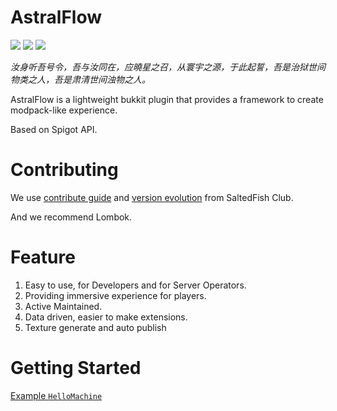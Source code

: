 # AstralFlow

![](https://img.shields.io/github/license/iceBear67/AstralFlow?style=flat-square)
![](https://img.shields.io/github/v/release/iceBear67/AstralFlow?style=flat-square)
![](https://img.shields.io/tokei/lines/github/iceBear67/AstralFLow?style=flat-square)

*汝身听吾号令，吾与汝同在，应曉星之召，从寰宇之源，于此起誓，吾是治狱世间物类之人，吾是肃清世间浊物之人。*

AstralFlow is a lightweight bukkit plugin that provides a framework to create modpack-like experience.

Based on Spigot API.

# Contributing

We use [contribute guide](https://github.com/saltedfishclub/documents/blob/main/CONTRIBUTING.md)
and [version evolution](https://github.com/saltedfishclub/documents/blob/main/Evolution.md) from SaltedFish Club.

And we recommend Lombok.

# Feature

1. Easy to use, for Developers and for Server Operators.
2. Providing immersive experience for players.
3. Active Maintained.
4. Data driven, easier to make extensions.
5. Texture generate and auto publish

# Getting Started

[Example `HelloMachine`](./src/storageModule/java/astralflow/storage/machines/HelloMachine.java)